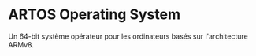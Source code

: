 # ARTOS Operating System

Un 64-bit système opérateur pour les ordinateurs basés sur l'architecture ARMv8.
